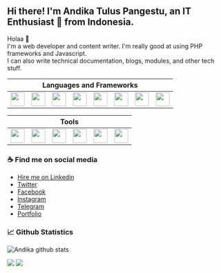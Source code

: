 ## Hi there! I'm Andika Tulus Pangestu, an IT Enthusiast 🚀 from Indonesia.

Holaa 👋 <br/>
I'm a web developer and content writer. I'm really good at using PHP frameworks and Javascript.  
I can also write technical documentation, blogs, modules, and other tech stuff.

<table>
<thead>
  <tr>
    <th colspan="12">Languages and Frameworks</th>
  </tr>
</thead>
<tbody>
  <tr>
    <td>
      <img height="32" width="32" src="https://cdn.simpleicons.org/php/#777BB4" />
    </td>
    <td>
      <img height="32" width="32" src="https://cdn.simpleicons.org/javascript/#F7DF1E" />
    </td>
    <td>
      <img height="32" width="32" src="https://cdn.simpleicons.org/python/#3776AB" />
    </td>
    <td>
      <img height="32" width="32" src="https://cdn.simpleicons.org/dart/#0175C2" />
    </td>
    <td>
      <img height="32" width="32" src="https://cdn.simpleicons.org/codeigniter/#EF4223" />
    </td>
    <td>
      <img height="32" width="32" src="https://cdn.simpleicons.org/laravel/#FF2D20" />
    </td>
    <td>
      <img height="32" width="32" src="https://cdn.simpleicons.org/hugo/#FF4088" />
    </td>
    <td>
      <img height="32" width="32" src="https://cdn.simpleicons.org/flutter/#02569B" />
    </td>
  </tr>
</tbody>
</table>

<!-- Tools -->
<table>
<thead>
  <tr>
    <th colspan="12">Tools</th>
  </tr>
</thead>
<tbody>
  <tr>
    <td>
      <img height="32" width="32" src="https://cdn.simpleicons.org/visualstudiocode/#FF4088" />
    </td>
    <td>
      <img height="32" width="32" src="https://cdn.simpleicons.org/git/#02569B" />
    </td>
    <td>
      <img height="32" width="32" src="https://cdn.simpleicons.org/windows10/#0078D6" />
    </td>
    <td>
      <img height="32" width="32" src="https://cdn.simpleicons.org/ubuntu/#E95420" />
    </td>
    <td>
      <img height="32" width="32" src="https://cdn.simpleicons.org/figma/" />
    </td>
    <td>
      <img height="32" width="32" src="https://cdn.simpleicons.org/github/ffffff" />
    </td>
  </tr>
</tbody>
</table>


### ☕ Find me on social media
- [Hire me on Linkedin](https://www.linkedin.com/in/andika-tulus-pangestu/)
- [Twitter](https://twitter.com/andikatulusp)
- [Facebook](https://www.facebook.com/tuluspgstu)
- [Instagram](https://instagram.com/andikatuluspangestu)
- [Telegram](https://t.me/andikatulusp)
- [Portfolio](https://andikatuluspangestu.github.io/)

### 📈 Github Statistics 
![Andika github stats](https://github-readme-stats.vercel.app/api?username=andikatuluspangestu&show_icons=true&hide_border=true&count_private=true&theme=tokyonight)  

![](http://github-profile-summary-cards.vercel.app/api/cards/most-commit-language?username=andikatuluspangestu&theme=tokyonight)
![](http://github-profile-summary-cards.vercel.app/api/cards/productive-time?username=andikatuluspangestu&theme=tokyonight&utcOffset=7)


